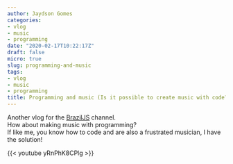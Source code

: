 ```yaml
---
author: Jaydson Gomes
categories:
- vlog
- music
- programming
date: "2020-02-17T10:22:17Z"
draft: false
micro: true
slug: programming-and-music
tags:
- vlog
- music
- programming
title: Programming and music (Is it possible to create music with code?)
---
```

Another vlog for the [BrazilJS](https://www.youtube.com/user/BrazilJS) channel.  
How about making music with programming?  
If like me, you know how to code and are also a frustrated musician, I have the solution!  

{{< youtube yRnPhK8CPlg >}}
